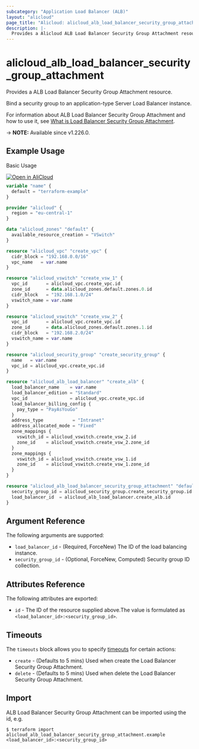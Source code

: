 ```yaml
---
subcategory: "Application Load Balancer (ALB)"
layout: "alicloud"
page_title: "Alicloud: alicloud_alb_load_balancer_security_group_attachment"
description: |-
  Provides a Alicloud ALB Load Balancer Security Group Attachment resource.
---
```


# alicloud_alb_load_balancer_security_group_attachment

Provides a ALB Load Balancer Security Group Attachment resource.

Bind a security group to an application-type Server Load Balancer instance.

For information about ALB Load Balancer Security Group Attachment and how to use it, see [What is Load Balancer Security Group Attachment](https://www.alibabacloud.com/help/en/).

-> **NOTE:** Available since v1.226.0.

## Example Usage

Basic Usage

<div style="display: block;margin-bottom: 40px;"><div class="oics-button" style="float: right;position: absolute;margin-bottom: 10px;">
  <a href="https://api.aliyun.com/api-tools/terraform?resource=alicloud_alb_load_balancer_security_group_attachment&exampleId=a97a449a-a99f-dac1-ca95-2377ca00ea72ab361494&activeTab=example&spm=docs.r.alb_load_balancer_security_group_attachment.0.a97a449aa9&intl_lang=EN_US" target="_blank">
    <img alt="Open in AliCloud" src="https://img.alicdn.com/imgextra/i1/O1CN01hjjqXv1uYUlY56FyX_!!6000000006049-55-tps-254-36.svg" style="max-height: 44px; max-width: 100%;">
  </a>
</div></div>

```terraform
variable "name" {
  default = "terraform-example"
}

provider "alicloud" {
  region = "eu-central-1"
}

data "alicloud_zones" "default" {
  available_resource_creation = "VSwitch"
}

resource "alicloud_vpc" "create_vpc" {
  cidr_block = "192.168.0.0/16"
  vpc_name   = var.name
}

resource "alicloud_vswitch" "create_vsw_1" {
  vpc_id       = alicloud_vpc.create_vpc.id
  zone_id      = data.alicloud_zones.default.zones.0.id
  cidr_block   = "192.168.1.0/24"
  vswitch_name = var.name
}

resource "alicloud_vswitch" "create_vsw_2" {
  vpc_id       = alicloud_vpc.create_vpc.id
  zone_id      = data.alicloud_zones.default.zones.1.id
  cidr_block   = "192.168.2.0/24"
  vswitch_name = var.name
}

resource "alicloud_security_group" "create_security_group" {
  name   = var.name
  vpc_id = alicloud_vpc.create_vpc.id
}

resource "alicloud_alb_load_balancer" "create_alb" {
  load_balancer_name    = var.name
  load_balancer_edition = "Standard"
  vpc_id                = alicloud_vpc.create_vpc.id
  load_balancer_billing_config {
    pay_type = "PayAsYouGo"
  }
  address_type           = "Intranet"
  address_allocated_mode = "Fixed"
  zone_mappings {
    vswitch_id = alicloud_vswitch.create_vsw_2.id
    zone_id    = alicloud_vswitch.create_vsw_2.zone_id
  }
  zone_mappings {
    vswitch_id = alicloud_vswitch.create_vsw_1.id
    zone_id    = alicloud_vswitch.create_vsw_1.zone_id
  }
}

resource "alicloud_alb_load_balancer_security_group_attachment" "default" {
  security_group_id = alicloud_security_group.create_security_group.id
  load_balancer_id  = alicloud_alb_load_balancer.create_alb.id
}
```

## Argument Reference

The following arguments are supported:
* `load_balancer_id` - (Required, ForceNew) The ID of the load balancing instance.
* `security_group_id` - (Optional, ForceNew, Computed) Security group ID collection.

## Attributes Reference

The following attributes are exported:
* `id` - The ID of the resource supplied above.The value is formulated as `<load_balancer_id>:<security_group_id>`.

## Timeouts

The `timeouts` block allows you to specify [timeouts](https://www.terraform.io/docs/configuration-0-11/resources.html#timeouts) for certain actions:
* `create` - (Defaults to 5 mins) Used when create the Load Balancer Security Group Attachment.
* `delete` - (Defaults to 5 mins) Used when delete the Load Balancer Security Group Attachment.

## Import

ALB Load Balancer Security Group Attachment can be imported using the id, e.g.

```shell
$ terraform import alicloud_alb_load_balancer_security_group_attachment.example <load_balancer_id>:<security_group_id>
```